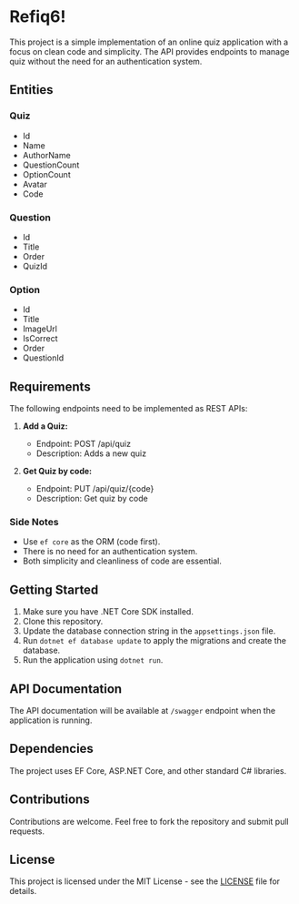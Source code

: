 # Refiq6! 

This project is a simple implementation of an online quiz application with a focus on clean code and simplicity. 
The API provides endpoints to manage quiz without the need for an authentication system.

## Entities

### Quiz
- Id
- Name
- AuthorName
- QuestionCount
- OptionCount
- Avatar
- Code

### Question
- Id
- Title
- Order
- QuizId

### Option
- Id
- Title
- ImageUrl
- IsCorrect
- Order
- QuestionId

## Requirements

The following endpoints need to be implemented as REST APIs:

1. **Add a Quiz:**
   - Endpoint: POST /api/quiz
   - Description: Adds a new quiz 

2. **Get Quiz by code:**
   - Endpoint: PUT /api/quiz/{code}
   - Description: Get quiz by code

### Side Notes

- Use `ef core` as the ORM (code first).
- There is no need for an authentication system.
- Both simplicity and cleanliness of code are essential.

## Getting Started

1. Make sure you have .NET Core SDK installed.
2. Clone this repository.
3. Update the database connection string in the `appsettings.json` file.
4. Run `dotnet ef database update` to apply the migrations and create the database.
5. Run the application using `dotnet run`.

## API Documentation

The API documentation will be available at `/swagger` endpoint when the application is running.

## Dependencies

The project uses EF Core, ASP.NET Core, and other standard C# libraries.

## Contributions

Contributions are welcome. Feel free to fork the repository and submit pull requests.

## License

This project is licensed under the MIT License - see the [LICENSE](LICENSE) file for details.
